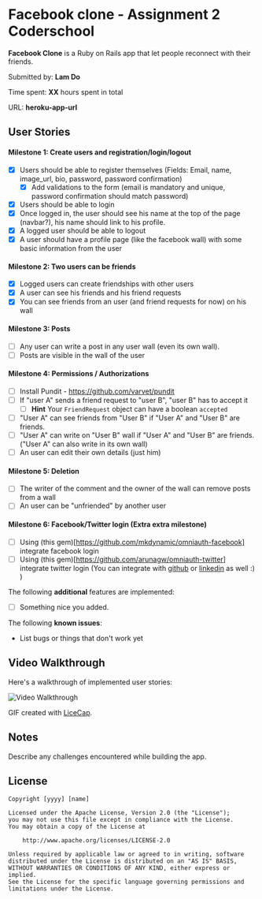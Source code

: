 # Facebook clone - Assignment 2 Coderschool

**Facebook Clone** is a Ruby on Rails app that let people reconnect with their friends.

Submitted by: **Lam Do**

Time spent: **XX** hours spent in total

URL: **heroku-app-url**

## User Stories

#### Milestone 1: Create users and registration/login/logout
* [x] Users should be able to register themselves (Fields: Email, name, image_url, bio, password, password confirmation)
  * [x] Add validations to the form (email is mandatory and unique, password confirmation should match password)
* [x] Users should be able to login
* [x] Once logged in, the user should see his name at the top of the page (navbar?), his name should link to his profile.
* [x] A logged user should be able to logout
* [x] A user should have a profile page (like the facebook wall) with some basic information from the user

#### Milestone 2: Two users can be friends

* [x] Logged users can create friendships with other users
* [x] A user can see his friends and his friend requests
* [x] You can see friends from an user (and friend requests for now) on his wall

#### Milestone 3: Posts

* [ ] Any user can write a post in any user wall (even its own wall).
* [ ] Posts are visible in the wall of the user

#### Milestone 4: Permissions / Authorizations

* [ ] Install Pundit - https://github.com/varvet/pundit
* [ ] If "user A" sends a friend request to "user B", "user B" has to accept it
  * [ ] **Hint** Your `FriendRequest` object can have a boolean `accepted`
* [ ] "User A" can see friends from "User B" if "User A" and "User B" are friends.
* [ ] "User A" can write on "User B" wall if "User A" and "User B" are friends. ("User A" can also write in its own wall)
* [ ] An user can edit their own details (just him)

#### Milestone 5: Deletion

* [ ] The writer of the comment and the owner of the wall can remove posts from a wall
* [ ] An user can be "unfriended" by another user

#### Milestone 6: Facebook/Twitter login (Extra extra milestone)
* [ ] Using (this gem)[https://github.com/mkdynamic/omniauth-facebook] integrate facebook login
* [ ] Using (this gem)[https://github.com/arunagw/omniauth-twitter] integrate twitter login
(You can integrate with [github](https://github.com/omniauth/omniauth-github) or [linkedin](https://github.com/skorks/omniauth-linkedin) as well :) )

The following **additional** features are implemented:

* [ ] Something nice you added.

The following **known issues**:

* List bugs or things that don't work yet

## Video Walkthrough

Here's a walkthrough of implemented user stories:

![Video Walkthrough](path-to-your-GIF-file)

GIF created with [LiceCap](http://www.cockos.com/licecap/).

## Notes

Describe any challenges encountered while building the app.

## License

    Copyright [yyyy] [name]

    Licensed under the Apache License, Version 2.0 (the "License");
    you may not use this file except in compliance with the License.
    You may obtain a copy of the License at

        http://www.apache.org/licenses/LICENSE-2.0

    Unless required by applicable law or agreed to in writing, software
    distributed under the License is distributed on an "AS IS" BASIS,
    WITHOUT WARRANTIES OR CONDITIONS OF ANY KIND, either express or implied.
    See the License for the specific language governing permissions and
    limitations under the License.